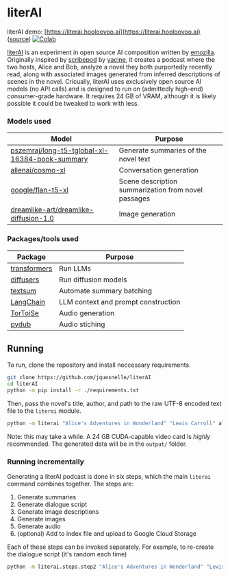 # literAI

literAI demo: [https://literai.hooloovoo.ai](https://literai.hooloovoo.ai) ([source](https://github.com/hooloovoo-ai/literAI-website)) [![Colab](https://colab.research.google.com/assets/colab-badge.svg)](https://colab.research.google.com/drive/1D61fr09JikQNuNErtYIMXg_D_Bmt5Z-1?usp=sharing)

[literAI](https://github.com/jquesnelle/literAI) is an experiment in open source AI composition written by [emozilla](https://twitter.com/theemozilla).
Originally inspired by [scribepod](https://github.com/yacineMTB/scribepod) by [yacine](https://twitter.com/yacineMTB), it creates a podcast where the two hosts, Alice and Bob, analyze a novel they both purportedly recently read, along with associated images generated from inferred descriptions of scenes in the novel.
Cricually, literAI uses exclusively open source AI models (no API calls) and is designed to run on (admittedly high-end) consumer-grade hardware.
It requires 24 GB of VRAM, although it is likely possible it could be tweaked to work with less.

### Models used

| Model | Purpose |
| -     | -       |
| [pszemraj/long-t5-tglobal-xl-16384-book-summary](https://huggingface.co/pszemraj/long-t5-tglobal-xl-16384-book-summary) | Generate summaries of the novel text |
| [allenai/cosmo-xl](https://huggingface.co/allenai/cosmo-xl) | Conversation generation |
| [google/flan-t5-xl](https://huggingface.co/google/flan-t5-xl) | Scene description summarization from novel passages |
| [dreamlike-art/dreamlike-diffusion-1.0](https://huggingface.co/dreamlike-art/dreamlike-diffusion-1.0) | Image generation |

### Packages/tools used

| Package | Purpose |
| -       | -       |
| [transformers](https://github.com/huggingface/transformers) | Run LLMs |
| [diffusers](https://github.com/huggingface/diffusers) | Run diffusion models |
| [textsum](https://github.com/pszemraj/textsum) | Automate summary batching |
| [LangChain](https://github.com/hwchase17/langchain) | LLM context and prompt construction |
| [TorToiSe](https://github.com/neonbjb/tortoise-tts) | Audio generation |
| [pydub](https://github.com/jiaaro/pydub) | Audio stiching |

## Running

To run, clone the repository and install neccessary requirements.

```sh
git clone https://github.com/jquesnelle/literAI
cd literAI
python -m pip install -r ./requirements.txt
```

Then, pass the novel's title, author, and path to the raw UTF-8 encoded text file to the `literai` module.

```sh
python -m literai "Alice's Adventures in Wonderland" "Lewis Carroll" alice-in-wonderland.txt
```

Note: this may take a while.
A 24 GB CUDA-capable video card is _highly_ recommended.
The generated data will be in the `output/` folder.

### Running incrementally

Generating a literAI podcast is done in six steps, which the main `literai` command combines together.
The steps are:

1. Generate summaries
2. Generate dialogue script
3. Generate image descriptions
4. Generate images
5. Generate audio
6. (optional) Add to index file and upload to Google Cloud Storage

Each of these steps can be invoked separately.
For example, to re-create the dialogue script (it's random each time)

```sh
python -m literai.steps.step2 "Alice's Adventures in Wonderland" "Lewis Carroll"
```
